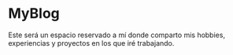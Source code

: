 # MyBlog
Este será un espacio reservado a mí donde comparto mis hobbies, experiencias y proyectos en los que iré trabajando.
